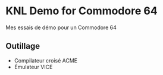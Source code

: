 # KNL Demo for Commodore 64
Mes essais de démo pour un Commodore 64

## Outillage
* Compilateur croisé ACME
* Émulateur VICE
